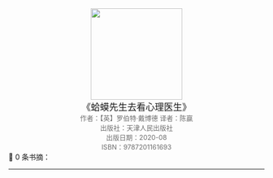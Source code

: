<center><img src="https://ck-cdn.annatarhe.cn/clippingkk/book/s33712151.jpg" width="180"> </center>
<center><font size=4>《蛤蟆先生去看心理医生》</font></center>
<center><font color='#6e6e6e' size=2>作者：【英】罗伯特·戴博德 译者：陈赢</font></center>
<center><font color='#6e6e6e' size=2>出版社：天津人民出版社</font></center>
<center><font color='#6e6e6e' size=2>出版日期：2020-08</font></center>
<center><font color='#6e6e6e' size=2>ISBN：9787201161693</font></center>
📖 0 条书摘：

---

